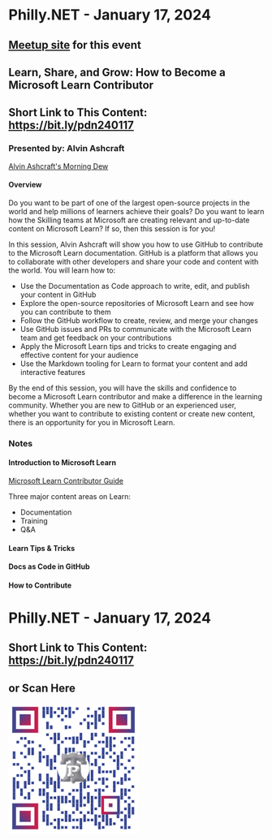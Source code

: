 # Philly.NET - January 17, 2024

## [Meetup site](https://www.meetup.com/philly-net/events/298279616/) for this event

## Learn, Share, and Grow: How to Become a Microsoft Learn Contributor

## Short Link to This Content: https://bit.ly/pdn240117

### Presented by: Alvin Ashcraft 
[Alvin Ashcraft's Morning Dew](https://www.alvinashcraft.com/)

#### Overview
Do you want to be part of one of the largest open-source projects in the world and help millions of learners achieve their goals? Do you want to learn how the Skilling teams at Microsoft are creating relevant and up-to-date content on Microsoft Learn? If so, then this session is for you!

In this session, Alvin Ashcraft will show you how to use GitHub to contribute to the Microsoft Learn documentation. GitHub is a platform that allows you to collaborate with other developers and share your code and content with the world. You will learn how to:

- Use the Documentation as Code approach to write, edit, and publish your content in GitHub
- Explore the open-source repositories of Microsoft Learn and see how you can contribute to them
- Follow the GitHub workflow to create, review, and merge your changes
- Use GitHub issues and PRs to communicate with the Microsoft Learn team and get feedback on your contributions
- Apply the Microsoft Learn tips and tricks to create engaging and effective content for your audience
- Use the Markdown tooling for Learn to format your content and add interactive features

By the end of this session, you will have the skills and confidence to become a Microsoft Learn contributor and make a difference in the learning community. Whether you are new to GitHub or an experienced user, whether you want to contribute to existing content or create new content, there is an opportunity for you in Microsoft Learn.

### Notes

#### Introduction to Microsoft Learn

[Microsoft Learn Contributor Guide](https://learn.microsoft.com/en-us/contribute/)

Three major content areas on Learn:
- Documentation
- Training
- Q&A

#### Learn Tips & Tricks

#### Docs as Code in GitHub

#### How to Contribute



# Philly.NET - January 17, 2024

## Short Link to This Content: https://bit.ly/pdn240117

## or Scan Here
<img src="images/pdn240117.png" alt="QR Code for direct link to this page" width="256"/>
